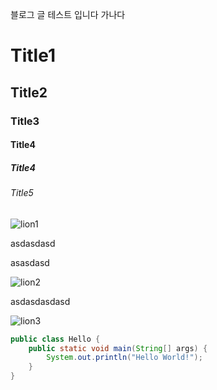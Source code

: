 블로그 글 테스트 입니다 가나다

# Title1

## Title2

### Title3

#### Title4

##### Title4

###### Title5

![lion1](1/lion.jpeg)

asdasdasd

asasdasd

![lion2](1/lion.jpeg)

asdasdasdasd

![lion3](1/lion.jpeg)

```java
public class Hello {
    public static void main(String[] args) {
        System.out.println("Hello World!");
    }
}
```


